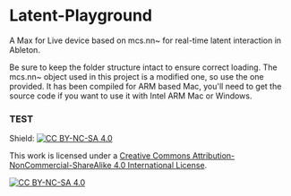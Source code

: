 # Latent-Playground
A Max for Live device based on mcs.nn~ for real-time latent interaction in Ableton.



Be sure to keep the folder structure intact to ensure correct loading. The mcs.nn~ object used in this project is a modified one, so use the one provided. It has been compiled for ARM based Mac, you'll need to get the source code if you want to use it with Intel ARM Mac or Windows.

### TEST






Shield: [![CC BY-NC-SA 4.0][cc-by-nc-sa-shield]][cc-by-nc-sa]

This work is licensed under a
[Creative Commons Attribution-NonCommercial-ShareAlike 4.0 International License][cc-by-nc-sa].

[![CC BY-NC-SA 4.0][cc-by-nc-sa-image]][cc-by-nc-sa]

[cc-by-nc-sa]: http://creativecommons.org/licenses/by-nc-sa/4.0/
[cc-by-nc-sa-image]: https://licensebuttons.net/l/by-nc-sa/4.0/88x31.png
[cc-by-nc-sa-shield]: https://img.shields.io/badge/License-CC%20BY--NC--SA%204.0-lightgrey.svg
